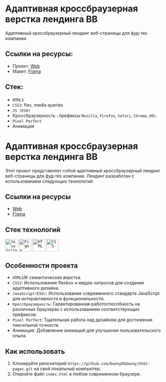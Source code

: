 # Адаптивная кроссбраузерная верстка лендинга ВВ

Адаптивный кроссбраузерный лендинг веб-страницы для фуд-тех компании.

## Ссылки на ресурсы:

- Проект: [Web](https://dannyohdanny.github.io/html-pages/)
- Макет: [Figma](<https://www.figma.com/file/caUQckowjDjBaDPVjyhYxn/%D0%A0%D0%B0%D0%B7%D1%80%D0%B0%D0%B1%D0%BE%D1%82%D1%87%D0%B8%D0%BA%D0%B0%D0%BC-(Copy)?type=design&mode=design&t=KqTMzwBBhWP0AkHZ-1>)

## Стек:

####

- `HTML5`
- `CSS3`: flex, media queries
- `JS (ES6)`
- Кроссбраузерность : префиксы `Mozilla`, `Firefox`, `Safari`, `Chrome`, etc.
- `Pixel Perfect`
- Анимация

# Адаптивная кроссбраузерная верстка лендинга ВВ

Этот проект представляет собой адаптивный кроссбраузерный лендинг веб-страницы для фуд-тех компании. Лендинг разработан с использованием следующих технологий:

## Ссылки на ресурсы

- [Web](ссылка_на_ваш_вебсайт)
- [Figma](ссылка_на_макет_в_Figma)

## Стек технологий

<div >
	<code><img width="40" src="https://user-images.githubusercontent.com/25181517/117447155-6a868a00-af3d-11eb-9cfe-245df15c9f3f.png" alt="JavaScript" title="JavaScript"/></code>
	<code><img width="40" src="https://user-images.githubusercontent.com/25181517/189715289-df3ee512-6eca-463f-a0f4-c10d94a06b2f.png" alt="Figma" title="Figma"/></code>
	<code><img width="40" src="https://user-images.githubusercontent.com/25181517/192158954-f88b5814-d510-4564-b285-dff7d6400dad.png" alt="HTML" title="HTML"/></code>
	<code><img width="40" src="https://user-images.githubusercontent.com/25181517/183898674-75a4a1b1-f960-4ea9-abcb-637170a00a75.png" alt="CSS" title="CSS"/></code>
</div>

####

## Особенности проекта

- `HTML5`Ж семантическая верстка.
- `CSS3`: Использование flexbox и медиа-запросов для создания адаптивного дизайна.
- `JavaScript(ES6)`: Использование современного стандарта JavaScript для интерактивности и функциональности.
- `Кроссбраузерность`: Гарантированная работоспособность на различных браузерах с использованием соответствующих префиксов.
- `Pixel Perfect`: Тщательная работа над дизайном для достижения пиксельной точности.
- Анимация: Добавление анимаций для улучшения пользовательского опыта.

## Как использовать

1. Клонируйте репозиторий `https://github.com/DannyOhDanny/html-pages.git` на свой локальный компьютер.
2. Откройте файл `index.html` в любом современном браузере.
